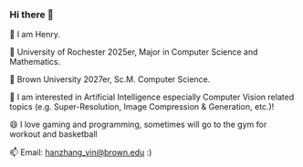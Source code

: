 ### Hi there 👋

🤔 I am Henry.

🔭 University of Rochester 2025er, Major in Computer Science and Mathematics.

🔭 Brown University 2027er, Sc.M. Computer Science.

🌱 I am interested in Artificial Intelligence especially Computer Vision related topics (e.g. Super-Resolution, Image Compression & Generation, etc.)! 

😄 I love gaming and programming, sometimes will go to the gym for workout and basketball 

📫 Email: hanzhang_yin@brown.edu
:)

<!--
**Fight-Ronin/Fight-Ronin** is a ✨ _special_ ✨ repository because its `README.md` (this file) appears on your GitHub profile.

Here are some ideas to get you started:

- 🔭 I’m currently working on ...
- 🌱 I’m currently learning ...
- 👯 I’m looking to collaborate on ...
- 🤔 I’m looking for help with ...
- 💬 Ask me about ...
- 📫 How to reach me: ...
- 😄 Pronouns: ...
- ⚡ Fun fact: ...
-->
